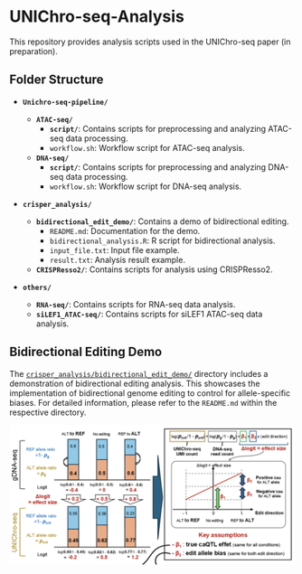 # UNIChro-seq-Analysis

This repository provides analysis scripts used in the UNIChro-seq paper (in preparation).

## Folder Structure

- **`Unichro-seq-pipeline/`**  
  - **`ATAC-seq/`**  
    - **`script/`**: Contains scripts for preprocessing and analyzing ATAC-seq data processing.
    - `workflow.sh`: Workflow script for ATAC-seq analysis.
  - **`DNA-seq/`**  
    - **`script/`**: Contains scripts for preprocessing and analyzing DNA-seq data processing.
    - `workflow.sh`: Workflow script for DNA-seq analysis.
      
- **`crisper_analysis/`**  
  - **`bidirectional_edit_demo/`**: Contains a demo of bidirectional editing.
    - `README.md`: Documentation for the demo.
    - `bidirectional_analysis.R`: R script for bidirectional analysis.
    - `input_file.txt`: Input file example.
    - `result.txt`: Analysis result example.
  - **`CRISPResso2/`**: Contains scripts for analysis using CRISPResso2.
  
- **`others/`**
  - **`RNA-seq/`**: Contains scripts for RNA-seq data analysis.
  - **`siLEF1_ATAC-seq/`**: Contains scripts for siLEF1 ATAC-seq data analysis.

## Bidirectional Editing Demo

The [`crisper_analysis/bidirectional_edit_demo/`](./crisper_analysis/bidirectional_edit_demo/) directory includes a demonstration of bidirectional editing analysis. This showcases the implementation of bidirectional genome editing to control for allele-specific biases. For detailed information, please refer to the `README.md` within the respective directory.

![Bidirectional_concept](crisper_analysis/bidirectional_edit_demo/images/Bidirectional_concept.png)

